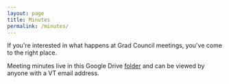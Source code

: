 ```yaml
---
layout: page
title: Minutes
permalink: /minutes/
---
```


If you're interested in what happens at Grad Council meetings, you've come to the right place.

Meeting minutes live in this Google Drive [folder](https://drive.google.com/open?id=0B18IykdpRSYPVE9tQUExLUd3c2s) and can be viewed by anyone with a VT email address.
